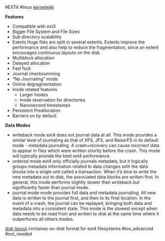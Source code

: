 #EXT4 #linux
[kernelwiki](https://ext4.wiki.kernel.org/index.php/Main_Page)

**Features**
- Compatible with ext3
- Bigger File System and File Sizes
- Sub directory scalability
- Exents
Huge files are split in several extents. Extents improve the performance and also help to reduce the fragmentation, since an extent encourages continuous layouts on the disk.
- Multiblock allocation
- Delayed allocation
- Fast fsck
- Journal checksumming
- "No Journaling" mode
- Online degragmentation
- Inode related features
	- Larger Inodes
	- Inode reservation for directories
	- Nanosecond timestamps
- Persistent Preallocation
- Barriers on by default

**Data Modes**
- writeback mode
ext4 does not journal data at all. This mode provides a similar level of journaling as that of XFS, JFS, and ReiserFS in its default mode - metadata journaling. A crash+recovery can cause incorrect data to appear in files which were written shortly before the crash. This mode will typically provide the best ext4 performance.
- ordered mode
ext4 only officially journals metadata, but it logically groups metadata information related to data changes with the data blocks into a single unit called a transaction. When it’s time to write the new metadata out to disk, the associated data blocks are written first. In general, this mode performs slightly slower than writeback but significantly faster than journal mode.
- journal mode
mode provides full data and metadata journaling. All new data is written to the journal first, and then to its final location. In the event of a crash, the journal can be replayed, bringing both data and metadata into a consistent state. This mode is the slowest except when data needs to be read from and written to disk at the same time where it outperforms all others modes.

[disk layout](https://ext4.wiki.kernel.org/index.php/Ext4_Disk_Layout) containes on-disk format for ext4 filesystems #too_advanced #not_needed